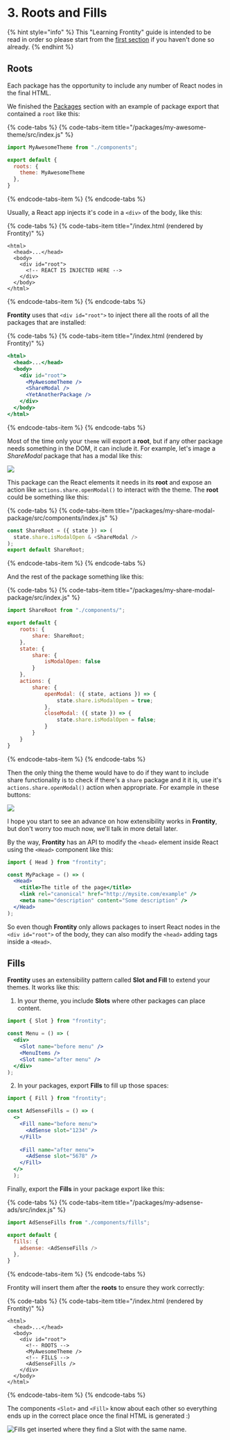 # 3. Roots and Fills

{% hint style="info" %}
This "Learning Frontity" guide is intended to be read in order so please start from the [first section](how-frontity-works.md) if you haven't done so already.
{% endhint %}

## Roots

Each package has the opportunity to include any number of React nodes in the final HTML.

We finished the [Packages](packages.md) section with an example of package export that contained a `root` like this:

{% code-tabs %}
{% code-tabs-item title="/packages/my-awesome-theme/src/index.js" %}
```javascript
import MyAwesomeTheme from "./components";

export default {
  roots: {
    theme: MyAwesomeTheme
  },
}
```
{% endcode-tabs-item %}
{% endcode-tabs %}

Usually, a React app injects it's code in a `<div>` of the body, like this:

{% code-tabs %}
{% code-tabs-item title="/index.html \(rendered by Frontity\)" %}
```markup
<html>
  <head>...</head>
  <body>
    <div id="root">
      <!-- REACT IS INJECTED HERE -->
    </div>
  </body>
</html>

```
{% endcode-tabs-item %}
{% endcode-tabs %}

**Frontity** uses that `<div id="root">` to inject there all the roots of all the packages that are installed:

{% code-tabs %}
{% code-tabs-item title="/index.html \(rendered by Frontity\)" %}
```jsx
<html>
  <head>...</head>
  <body>
    <div id="root">
      <MyAwesomeTheme />
      <ShareModal />
      <YetAnotherPackage />
    </div>
  </body>
</html>
```
{% endcode-tabs-item %}
{% endcode-tabs %}

Most of the time only your `theme` will export a **root**, but if any other package needs something in the DOM, it can include it. For example, let's image a _ShareModal_ package that has a modal like this:

![](../.gitbook/assets/blog-frontity-org.jpg)

This package can the React elements it needs in its **root** and expose an action like `actions.share.openModal()` to interact with the theme. The **root** could be something like this:

{% code-tabs %}
{% code-tabs-item title="/packages/my-share-modal-package/src/components/index.js" %}
```jsx
const ShareRoot = ({ state }) => (
  state.share.isModalOpen & <ShareModal />
); 
export default ShareRoot;
```
{% endcode-tabs-item %}
{% endcode-tabs %}

And the rest of the package something like this:

{% code-tabs %}
{% code-tabs-item title="/packages/my-share-modal-package/src/index.js" %}
```javascript
import ShareRoot from "./components/";

export default {
    roots: {
        share: ShareRoot;
    },
    state: {
        share: {
            isModalOpen: false
        }
    },
    actions: {
        share: {
            openModal: ({ state, actions }) => {
                state.share.isModalOpen = true;
            },
            closeModal: ({ state }) => {
                state.share.isModalOpen = false;
            } 
        }
    }
}
```
{% endcode-tabs-item %}
{% endcode-tabs %}

Then the only thing the theme would have to do if they want to include share functionality is to check if there's a `share` package and it it is, use it's `actions.share.openModal()` action when appropriate. For example in these buttons:

![](../.gitbook/assets/blog.jpg)

I hope you start to see an advance on how extensibility works in **Frontity**, but don't worry too much now, we'll talk in more detail later. 

By the way, **Frontity** has an API to modify the `<head>` element inside React using the `<Head>` component like this:

```jsx
import { Head } from "frontity";

const MyPackage = () => (
  <Head>
    <title>The title of the page</title>
    <link rel="canonical" href="http://mysite.com/example" />
    <meta name="description" content="Some description" />
  </Head>
);
```

So even though **Frontity** only allows packages to insert React nodes in the `<div id="root">` of the body, they can also modify the `<head>` adding tags inside a `<Head>`.

## Fills

**Frontity** uses an extensibility pattern called **Slot and Fill** to extend your themes. It works like this:

1. In your theme, you include **Slots** where other packages can place content.

```jsx
import { Slot } from "frontity";

const Menu = () => (
  <div>
    <Slot name="before menu" />
    <MenuItems />
    <Slot name="after menu" />
  </div>
);
```

   2. In your packages, export **Fills** to fill up those spaces:

```jsx
import { Fill } from "frontity";

const AdSenseFills = () => (
  <>
    <Fill name="before menu">
      <AdSense slot="1234" />    
    </Fill>
    
    <Fill name="after menu">
      <AdSense slot="5678" />    
    </Fill>
  </>
  );
```

Finally, export the **Fills** in your package export like this:

{% code-tabs %}
{% code-tabs-item title="/packages/my-adsense-ads/src/index.js" %}
```javascript
import AdSenseFills from "./components/fills";

export default {
  fills: {
    adsense: <AdSenseFills />
  },
}
```
{% endcode-tabs-item %}
{% endcode-tabs %}

Frontity will insert them after the **roots** to ensure they work correctly:

{% code-tabs %}
{% code-tabs-item title="/index.html \(rendered by Frontity\)" %}
```markup
<html>
  <head>...</head>
  <body>
    <div id="root">
      <!-- ROOTS -->
      <MyAwesomeTheme />
      <!-- FILLS -->
      <AdSenseFills />
    </div>
  </body>
</html>
```
{% endcode-tabs-item %}
{% endcode-tabs %}

The components `<Slot>` and `<Fill>` know about each other so everything ends up in the correct place once the final HTML is generated :\)

![Fills get inserted where they find a Slot with the same name.](../.gitbook/assets/screen-shot-2019-06-03-at-12.08.01.png)



